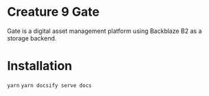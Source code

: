 # Creature 9 Gate

Gate is a digital asset management platform using Backblaze B2 as a storage
backend.

# Installation

`yarn`
`yarn docsify serve docs`
